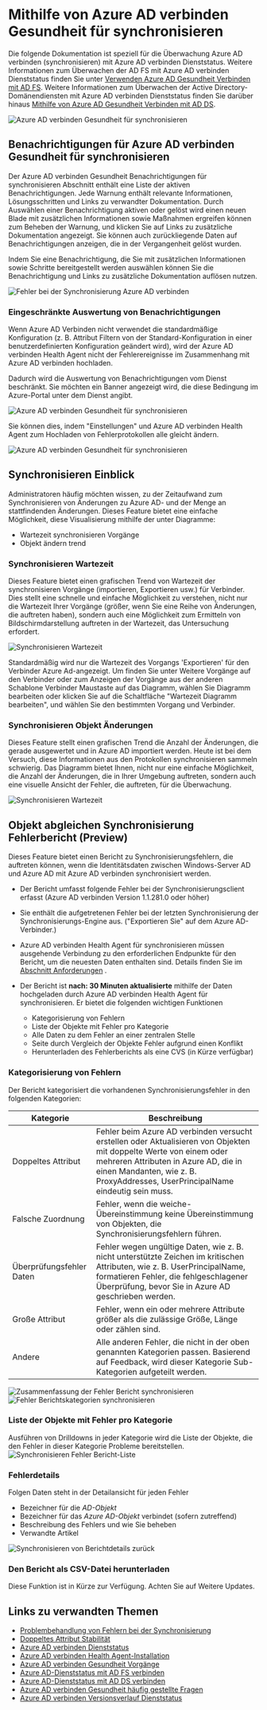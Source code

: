 
<properties
    pageTitle="Synchronisieren mit Azure AD verbinden Gesundheit | Microsoft Azure"
    description="Dies ist der Azure AD verbinden Dienststatus-Seite, die von Azure AD verbinden synchronisieren überwachen erläutert werden."
    services="active-directory"
    documentationCenter=""
    authors="karavar"
    manager="samueld"
    editor="curtand"/>

<tags
    ms.service="active-directory"
    ms.workload="identity"
    ms.tgt_pltfrm="na"
    ms.devlang="na"
    ms.topic="get-started-article"
    ms.date="10/18/2016"
    ms.author="vakarand"/>

# <a name="using-azure-ad-connect-health-for-sync"></a>Mithilfe von Azure AD verbinden Gesundheit für synchronisieren
Die folgende Dokumentation ist speziell für die Überwachung Azure AD verbinden (synchronisieren) mit Azure AD verbinden Dienststatus.  Weitere Informationen zum Überwachen der AD FS mit Azure AD verbinden Dienststatus finden Sie unter [Verwenden Azure AD Gesundheit Verbinden mit AD FS](active-directory-aadconnect-health-adfs.md). Weitere Informationen zum Überwachen der Active Directory-Domänendiensten mit Azure AD verbinden Dienststatus finden Sie darüber hinaus [Mithilfe von Azure AD Gesundheit Verbinden mit AD DS](active-directory-aadconnect-health-adds.md).

![Azure AD verbinden Gesundheit für synchronisieren](./media/active-directory-aadconnect-health-sync/sync-blade.png)

## <a name="alerts-for-azure-ad-connect-health-for-sync"></a>Benachrichtigungen für Azure AD verbinden Gesundheit für synchronisieren
Der Azure AD verbinden Gesundheit Benachrichtigungen für synchronisieren Abschnitt enthält eine Liste der aktiven Benachrichtigungen. Jede Warnung enthält relevante Informationen, Lösungsschritten und Links zu verwandter Dokumentation. Durch Auswählen einer Benachrichtigung aktiven oder gelöst wird einen neuen Blade mit zusätzlichen Informationen sowie Maßnahmen ergreifen können zum Beheben der Warnung, und klicken Sie auf Links zu zusätzliche Dokumentation angezeigt. Sie können auch zurückliegende Daten auf Benachrichtigungen anzeigen, die in der Vergangenheit gelöst wurden.

Indem Sie eine Benachrichtigung, die Sie mit zusätzlichen Informationen sowie Schritte bereitgestellt werden auswählen können Sie die Benachrichtigung und Links zu zusätzliche Dokumentation auflösen nutzen.

![Fehler bei der Synchronisierung Azure AD verbinden](./media/active-directory-aadconnect-health-sync/alert.png)

### <a name="limited-evaluation-of-alerts"></a>Eingeschränkte Auswertung von Benachrichtigungen
Wenn Azure AD Verbinden nicht verwendet die standardmäßige Konfiguration (z. B. Attribut Filtern von der Standard-Konfiguration in einer benutzerdefinierten Konfiguration geändert wird), wird der Azure AD verbinden Health Agent nicht der Fehlerereignisse im Zusammenhang mit Azure AD verbinden hochladen.

Dadurch wird die Auswertung von Benachrichtigungen vom Dienst beschränkt. Sie möchten ein Banner angezeigt wird, die diese Bedingung im Azure-Portal unter dem Dienst angibt.

![Azure AD verbinden Gesundheit für synchronisieren](./media/active-directory-aadconnect-health-sync/banner.png)

Sie können dies, indem "Einstellungen" und Azure AD verbinden Health Agent zum Hochladen von Fehlerprotokollen alle gleicht ändern.

![Azure AD verbinden Gesundheit für synchronisieren](./media/active-directory-aadconnect-health-sync/banner2.png)

## <a name="sync-insight"></a>Synchronisieren Einblick
Administratoren häufig möchten wissen, zu der Zeitaufwand zum Synchronisieren von Änderungen zu Azure AD- und der Menge an stattfindenden Änderungen. Dieses Feature bietet eine einfache Möglichkeit, diese Visualisierung mithilfe der unter Diagramme:   

- Wartezeit synchronisieren Vorgänge
- Objekt ändern trend

### <a name="sync-latency"></a>Synchronisieren Wartezeit
Dieses Feature bietet einen grafischen Trend von Wartezeit der synchronisieren Vorgänge (importieren, Exportieren usw.) für Verbinder.  Dies stellt eine schnelle und einfache Möglichkeit zu verstehen, nicht nur die Wartezeit Ihrer Vorgänge (größer, wenn Sie eine Reihe von Änderungen, die auftreten haben), sondern auch eine Möglichkeit zum Ermitteln von Bildschirmdarstellung auftreten in der Wartezeit, das Untersuchung erfordert.

![Synchronisieren Wartezeit](./media/active-directory-aadconnect-health-sync/synclatency02.png)

Standardmäßig wird nur die Wartezeit des Vorgangs 'Exportieren' für den Verbinder Azure Ad-angezeigt.  Um finden Sie unter Weitere Vorgänge auf den Verbinder oder zum Anzeigen der Vorgänge aus der anderen Schablone Verbinder Maustaste auf das Diagramm, wählen Sie Diagramm bearbeiten oder klicken Sie auf die Schaltfläche "Wartezeit Diagramm bearbeiten", und wählen Sie den bestimmten Vorgang und Verbinder.

### <a name="sync-object-changes"></a>Synchronisieren Objekt Änderungen
Dieses Feature stellt einen grafischen Trend die Anzahl der Änderungen, die gerade ausgewertet und in Azure AD importiert werden.  Heute ist bei dem Versuch, diese Informationen aus den Protokollen synchronisieren sammeln schwierig.  Das Diagramm bietet Ihnen, nicht nur eine einfache Möglichkeit, die Anzahl der Änderungen, die in Ihrer Umgebung auftreten, sondern auch eine visuelle Ansicht der Fehler, die auftreten, für die Überwachung.

![Synchronisieren Wartezeit](./media/active-directory-aadconnect-health-sync/syncobjectchanges02.png)

## <a name="object-level-synchronization-error-report-preview"></a>Objekt abgleichen Synchronisierung Fehlerbericht (Preview)
Dieses Feature bietet einen Bericht zu Synchronisierungsfehlern, die auftreten können, wenn die Identitätsdaten zwischen Windows-Server AD und Azure AD mit Azure AD verbinden synchronisiert werden.

- Der Bericht umfasst folgende Fehler bei der Synchronisierungsclient erfasst (Azure AD verbinden Version 1.1.281.0 oder höher)
- Sie enthält die aufgetretenen Fehler bei der letzten Synchronisierung der Synchronisierungs-Engine aus. ("Exportieren Sie" auf dem Azure AD-Verbinder.)
- Azure AD verbinden Health Agent für synchronisieren müssen ausgehende Verbindung zu den erforderlichen Endpunkte für den Bericht, um die neuesten Daten enthalten sind. Details finden Sie im [Abschnitt Anforderungen](active-directory-aadconnect-health-agent-install.md#Requirements) .
- Der Bericht ist **nach: 30 Minuten aktualisierte** mithilfe der Daten hochgeladen durch Azure AD verbinden Health Agent für synchronisieren.
Er bietet die folgenden wichtigen Funktionen

    - Kategorisierung von Fehlern
    - Liste der Objekte mit Fehler pro Kategorie
    - Alle Daten zu dem Fehler an einer zentralen Stelle
    - Seite durch Vergleich der Objekte Fehler aufgrund einen Konflikt
    - Herunterladen des Fehlerberichts als eine CVS (in Kürze verfügbar)

### <a name="categorization-of-errors"></a>Kategorisierung von Fehlern
Der Bericht kategorisiert die vorhandenen Synchronisierungsfehler in den folgenden Kategorien:

| Kategorie | Beschreibung |
| -------------- | ----------- |
| Doppeltes Attribut | Fehler beim Azure AD verbinden versucht erstellen oder Aktualisieren von Objekten mit doppelte Werte von einem oder mehreren Attributen in Azure AD, die in einen Mandanten, wie z. B. ProxyAddresses, UserPrincipalName eindeutig sein muss. |
| Falsche Zuordnung | Fehler, wenn die weiche-Übereinstimmung keine Übereinstimmung von Objekten, die Synchronisierungsfehlern führen. |
| Überprüfungsfehler Daten | Fehler wegen ungültige Daten, wie z. B. nicht unterstützte Zeichen im kritischen Attributen, wie z. B. UserPrincipalName, formatieren Fehler, die fehlgeschlagener Überprüfung, bevor Sie in Azure AD geschrieben werden.|
| Große Attribut | Fehler, wenn ein oder mehrere Attribute größer als die zulässige Größe, Länge oder zählen sind.|
| Andere | Alle anderen Fehler, die nicht in der oben genannten Kategorien passen. Basierend auf Feedback, wird dieser Kategorie Sub-Kategorien aufgeteilt werden.

![Zusammenfassung der Fehler Bericht synchronisieren](./media/active-directory-aadconnect-health-sync/errorreport01.png)
![Fehler Berichtskategorien synchronisieren](./media/active-directory-aadconnect-health-sync/errorreport02.png)

### <a name="list-of-objects-with-error-per-category"></a>Liste der Objekte mit Fehler pro Kategorie
Ausführen von Drilldowns in jeder Kategorie wird die Liste der Objekte, die den Fehler in dieser Kategorie Probleme bereitstellen.
![Synchronisieren Fehler Bericht-Liste](./media/active-directory-aadconnect-health-sync/errorreport03.png)

### <a name="error-details"></a>Fehlerdetails
Folgen Daten steht in der Detailansicht für jeden Fehler

- Bezeichner für die *AD-Objekt*
- Bezeichner für das *Azure AD-Objekt* verbindet (sofern zutreffend)
- Beschreibung des Fehlers und wie Sie beheben
- Verwandte Artikel

![Synchronisieren von Berichtdetails zurück](./media/active-directory-aadconnect-health-sync/errorreport04.png)

### <a name="download-the-error-report-as-csv"></a>Den Bericht als CSV-Datei herunterladen
Diese Funktion ist in Kürze zur Verfügung. Achten Sie auf Weitere Updates.



## <a name="related-links"></a>Links zu verwandten Themen
* [Problembehandlung von Fehlern bei der Synchronisierung](active-directory-aadconnect-troubleshoot-sync-errors.md)
* [Doppeltes Attribut Stabilität](active-directory-aadconnectsyncservice-duplicate-attribute-resiliency.md)
* [Azure AD verbinden Dienststatus](active-directory-aadconnect-health.md)
* [Azure AD verbinden Health Agent-Installation](active-directory-aadconnect-health-agent-install.md)
* [Azure AD verbinden Gesundheit Vorgänge](active-directory-aadconnect-health-operations.md)
* [Azure AD-Dienststatus mit AD FS verbinden](active-directory-aadconnect-health-adfs.md)
* [Azure AD-Dienststatus mit AD DS verbinden](active-directory-aadconnect-health-adds.md)
* [Azure AD verbinden Gesundheit häufig gestellte Fragen](active-directory-aadconnect-health-faq.md)
* [Azure AD verbinden Versionsverlauf Dienststatus](active-directory-aadconnect-health-version-history.md)
